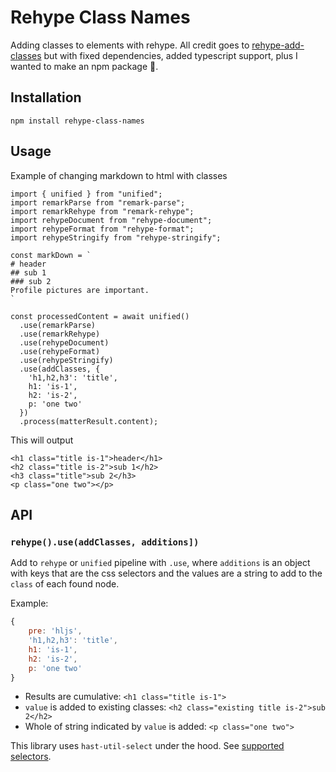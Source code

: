 # Rehype Class Names

Adding classes to elements with rehype. All credit goes to [rehype-add-classes](https://github.com/martypdx/rehype-add-classes) but with fixed dependencies, added typescript support, plus I wanted to make an npm package :shrug:.

## Installation

```
npm install rehype-class-names
```

## Usage

Example of changing markdown to html with classes

```
import { unified } from "unified";
import remarkParse from "remark-parse";
import remarkRehype from "remark-rehype";
import rehypeDocument from "rehype-document";
import rehypeFormat from "rehype-format";
import rehypeStringify from "rehype-stringify";

const markDown = `
# header
## sub 1
### sub 2
Profile pictures are important.
`

const processedContent = await unified()
  .use(remarkParse)
  .use(remarkRehype)
  .use(rehypeDocument)
  .use(rehypeFormat)
  .use(rehypeStringify)
  .use(addClasses, {
    'h1,h2,h3': 'title',
    h1: 'is-1',
    h2: 'is-2',
    p: 'one two'
  })
  .process(matterResult.content);

```

This will output

```
<h1 class="title is-1">header</h1>
<h2 class="title is-2">sub 1</h2>
<h3 class="title">sub 2</h3>
<p class="one two"></p>
```

## API

### `rehype().use(addClasses, additions])`

Add to `rehype` or `unified` pipeline with `.use`, where `additions` is an object
with keys that are the css selectors and the values are a string to add to
the `class` of each found node.

Example:

```js
{
    pre: 'hljs',
    'h1,h2,h3': 'title',
    h1: 'is-1',
    h2: 'is-2',
    p: 'one two'
}
```

- Results are cumulative: `<h1 class="title is-1">`
- `value` is added to existing classes: `<h2 class="existing title is-2">sub 2</h2>`
- Whole of string indicated by `value` is added: `<p class="one two">`

This library uses `hast-util-select` under the hood. See [supported selectors](https://github.com/syntax-tree/hast-util-select#support).
